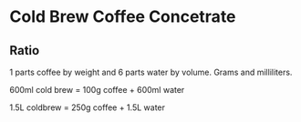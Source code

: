 # Cold Brew Coffee Concetrate
## Ratio
1 parts coffee by weight and 6 parts water by volume. Grams and milliliters.

600ml cold brew = 100g coffee + 600ml water 

1.5L coldbrew  = 250g coffee + 1.5L water 